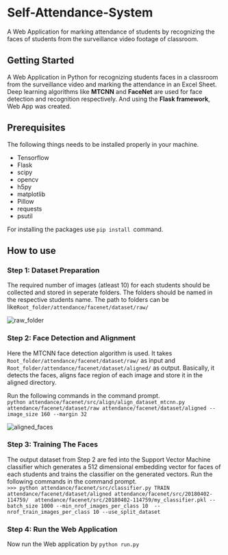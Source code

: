 # Self-Attendance-System
A Web Application for marking attendance of students by recognizing the faces of students from the surveillance video footage of classroom.
## Getting Started
A Web Application in Python for recognizing students faces in a classroom from the surveillance video and marking the attendance in an Excel Sheet. Deep learning algorithms like **MTCNN** and **FaceNet** are used for face detection and recognition respectively. And using the **Flask framework**, Web App was created.
## Prerequisites
The following things needs to be installed properly in your machine.
- Tensorflow
- Flask
- scipy
- opencv
- h5py
- matplotlib
- Pillow
- requests
- psutil

For installing the packages use ```pip install ```command.
## How to use
### Step 1: Dataset Preparation
The required number of images (atleast 10) for each students should be collected and stored in seperate folders. The folders should be named in the respective students name. The path to folders can be like```Root_folder/attendance/facenet/dataset/raw/```

![raw_folder](https://user-images.githubusercontent.com/26355166/55208071-c2048880-5202-11e9-883a-b1d6f2d5ee61.png)
### Step 2: Face Detection and Alignment
Here the MTCNN face detection algorithm is used. It takes ```Root_folder/attendance/facenet/dataset/raw/``` as input and ```Root_folder/attendance/facenet/dataset/aligned/``` as output. Basically, it detects the faces, aligns face region of each image and store it in the aligned directory.

Run the following commands in the command prompt.</br>
```python attendance/facenet/src/align/align_dataset_mtcnn.py attendance/facenet/dataset/raw attendance/facenet/dataset/aligned --image_size 160 --margin 32```


![aligned_faces](https://user-images.githubusercontent.com/26355166/55208772-730c2280-5205-11e9-928d-475c07118af4.png)

### Step 3: Training The Faces
The output dataset from Step 2 are fed into the Support Vector Machine classifier which generates a 512 dimensional embedding vector for faces of each students and trains the classifier on the generated vectors.
Run the following commands in the command prompt.</br>
```>>> python attendance/facenet/src/classifier.py TRAIN attendance/facenet/dataset/aligned attendance/facenet/src/20180402-114759/  attendance/facenet/src/20180402-114759/my_classifier.pkl --batch_size 1000 --min_nrof_images_per_class 10  --nrof_train_images_per_class 10 --use_split_dataset```
### Step 4: Run the Web Application
Now run the Web application by ```python run.py``` 
    



